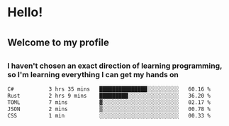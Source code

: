 
<h1>Hello!<h1>
<h2>Welcome to my profile<h2>
<h3>I haven't chosen an exact direction of learning programming, so I'm learning everything I can get my hands on</h3>

<!--START_SECTION:waka-->

```txt
C#           3 hrs 35 mins   ███████████████░░░░░░░░░░   60.16 %
Rust         2 hrs 9 mins    █████████░░░░░░░░░░░░░░░░   36.20 %
TOML         7 mins          ▓░░░░░░░░░░░░░░░░░░░░░░░░   02.17 %
JSON         2 mins          ▒░░░░░░░░░░░░░░░░░░░░░░░░   00.78 %
CSS          1 min           ░░░░░░░░░░░░░░░░░░░░░░░░░   00.33 %
```

<!--END_SECTION:waka-->
